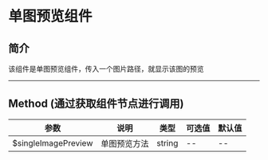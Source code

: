 # 单图预览组件

## 简介

该组件是单图预览组件，传入一个图片路径，就显示该图的预览

<hr>

## Method (通过获取组件节点进行调用)

| 参数                 | 说明         | 类型   | 可选值 | 默认值 |
| -------------------- | ------------ | ------ | ------ | ------ |
| \$singleImagePreview | 单图预览方法 | string | --     | --     |
